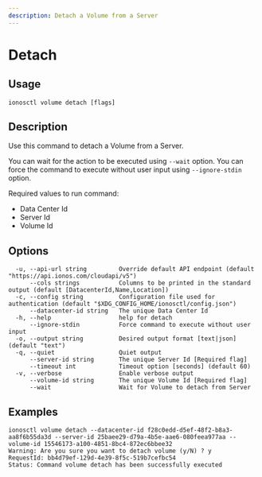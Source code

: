 ```yaml
---
description: Detach a Volume from a Server
---
```


# Detach

## Usage

```text
ionosctl volume detach [flags]
```

## Description

Use this command to detach a Volume from a Server. 

You can wait for the action to be executed using `--wait` option.
You can force the command to execute without user input using `--ignore-stdin` option.

Required values to run command: 
- Data Center Id
- Server Id
- Volume Id

## Options

```text
  -u, --api-url string         Override default API endpoint (default "https://api.ionos.com/cloudapi/v5")
      --cols strings           Columns to be printed in the standard output (default [DatacenterId,Name,Location])
  -c, --config string          Configuration file used for authentication (default "$XDG_CONFIG_HOME/ionosctl/config.json")
      --datacenter-id string   The unique Data Center Id
  -h, --help                   help for detach
      --ignore-stdin           Force command to execute without user input
  -o, --output string          Desired output format [text|json] (default "text")
  -q, --quiet                  Quiet output
      --server-id string       The unique Server Id [Required flag]
      --timeout int            Timeout option [seconds] (default 60)
  -v, --verbose                Enable verbose output
      --volume-id string       The unique Volume Id [Required flag]
      --wait                   Wait for Volume to detach from Server
```

## Examples

```text
ionosctl volume detach --datacenter-id f28c0edd-d5ef-48f2-b8a3-aa8f6b55da3d --server-id 25baee29-d79a-4b5e-aae6-080feea977aa --volume-id 15546173-a100-4851-8bc4-872ec6bbee32 
Warning: Are you sure you want to detach volume (y/N) ? y
RequestId: bb4d79ef-129d-4e39-8f5c-519b7cefbc54
Status: Command volume detach has been successfully executed
```

